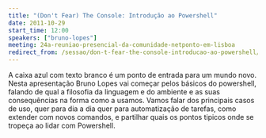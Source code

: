 ```yaml
---
title: "(Don't Fear) The Console: Introdução ao Powershell"
date: 2011-10-29
start_time: 12:00
speakers: ["bruno-lopes"]
meeting: 24a-reuniao-presencial-da-comunidade-netponto-em-lisboa
redirect_from: /sessao/don-t-fear-the-console-introducao-ao-powershell/
---
```


A caixa azul com texto branco é um ponto de entrada para um mundo novo. Nesta apresentação Bruno Lopes vai começar pelos básicos do powershell, falando de qual a filosofia da linguagem e do ambiente e as suas consequências na forma como a usamos. Vamos falar dos principais casos de uso, quer para dia a dia quer para automatização de tarefas, como extender com novos comandos, e partilhar quais os pontos tipicos onde se tropeça ao lidar com Powershell.
